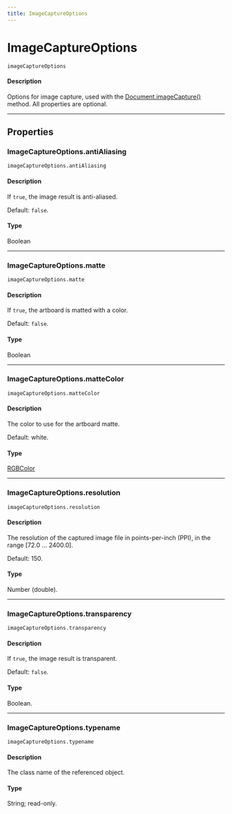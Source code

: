 ```yaml
---
title: ImageCaptureOptions
---
```

# ImageCaptureOptions

`imageCaptureOptions`

#### Description

Options for image capture, used with the [Document.imageCapture()](Document.md#documentimagecapture) method. All properties are optional.

---

## Properties

### ImageCaptureOptions.antiAliasing

`imageCaptureOptions.antiAliasing`

#### Description

If `true`, the image result is anti-aliased.

Default: `false`.

#### Type

Boolean

---

### ImageCaptureOptions.matte

`imageCaptureOptions.matte`

#### Description

If `true`, the artboard is matted with a color.

Default: `false`.

#### Type

Boolean

---

### ImageCaptureOptions.matteColor

`imageCaptureOptions.matteColor`

#### Description

The color to use for the artboard matte.

Default: white.

#### Type

[RGBColor](.././RGBColor)

---

### ImageCaptureOptions.resolution

`imageCaptureOptions.resolution`

#### Description

The resolution of the captured image file in points-per-inch (PPI), in the range [72.0 ... 2400.0].

Default: 150.

#### Type

Number (double).

---

### ImageCaptureOptions.transparency

`imageCaptureOptions.transparency`

#### Description

If `true`, the image result is transparent.

Default: `false`.

#### Type

Boolean.

---

### ImageCaptureOptions.typename

`imageCaptureOptions.typename`

#### Description

The class name of the referenced object.

#### Type

String; read-only.

